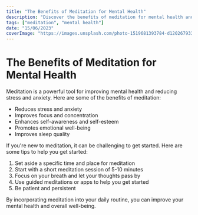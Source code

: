 ```yaml
---
title: "The Benefits of Meditation for Mental Health"
description: "Discover the benefits of meditation for mental health and learn how to get started."
tags: ["meditation", "mental health"]
date: "15/06/2023"
coverImage: "https://images.unsplash.com/photo-1519681393784-d120267933ba?ixlib=rb-4.0.3&ixid=M3wxMjA3fDB8MHxzZWFyY2h8Nnx8bWVkaXRhdGlvbnxlbnwwfHwwfHw%3D&auto=format&fit=crop&w=500&q=60"
---
```


# The Benefits of Meditation for Mental Health

Meditation is a powerful tool for improving mental health and reducing stress
and anxiety. Here are some of the benefits of meditation:

-   Reduces stress and anxiety
-   Improves focus and concentration
-   Enhances self-awareness and self-esteem
-   Promotes emotional well-being
-   Improves sleep quality

If you're new to meditation, it can be challenging to get started. Here are some
tips to help you get started:

1. Set aside a specific time and place for meditation
2. Start with a short meditation session of 5-10 minutes
3. Focus on your breath and let your thoughts pass by
4. Use guided meditations or apps to help you get started
5. Be patient and persistent

By incorporating meditation into your daily routine, you can improve your mental
health and overall well-being.
